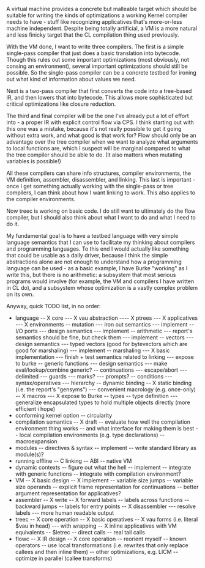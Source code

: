 A virtual machine provides a concrete but malleable target which should be suitable for writing the kinds of optimizations a working Kernel compiler needs to have - stuff like recognizing applicatives that's more-or-less machine independent. Despite being totally artificial, a VM is a more natural and less finicky target that the CL compilation thing used previously.

With the VM done, I want to write three compilers. The first is a simple single-pass compiler that just does a basic translation into bytecode. Though this rules out some important optimizations (most obviously, not consing an environment), several important optimizations should still be possible. So the single-pass compiler can be a concrete testbed for ironing out what kind of information about values we need.

Next is a two-pass compiler that first converts the code into a tree-based IR, and then lowers that into bytecode. This allows more sophisticated but critical optimizations like closure reduction.

The third and final compiler will be the one I've already put a lot of effort into - a proper IR with explicit control flow via CPS. I think starting out with this one was a mistake, because it's not really possible to get it going without extra work, and what good is that work for? Flow should only be an advantage over the tree compiler when we want to analyze what arguments to local functions are, which I suspect will be marginal compared to what the tree compiler should be able to do. (It also matters when mutating variables is possible!)

All these compilers can share info structures, compiler environments, the VM definition, assembler, disassembler, and linking. This last is important - once I get something actually working with the single-pass or tree compilers, I can think about how I want linking to work. This also applies to the compiler environments.

Now treec is working on basic code. I do still want to ultimately do the flow compiler, but I should also think about what I want to do and what I need to do it.

My fundamental goal is to have a testbed language with very simple language semantics that I can use to facilitate my thinking about compilers and programming languages. To this end I would actually like something that could be usable as a daily driver, because I think the simple abstractions alone are not enough to understand how a programming language can be used - as a basic example, I have Burke "working" as I write this, but there is no arithmetic: a subsystem that most serious programs would involve (for example, the VM and compilers I have written in CL do), and a subsystem whose optimization is a vastly complex problem on its own.

Anyway, quick TODO list, in no order:

- language
-- X core
--- X vau abstraction
---- X ptrees
--- X applicatives
--- X environments
-- mutation
--- iron out semantics
--- implement
-- I/O ports
--- design semantics
--- implement
-- arithmetic
--- report's semantics should be fine, but check them
--- implement
-- vectors
--- design semantics
--- typed vectors (good for bytevectors which are good for marshaling)
--- implement
-- marshaling
--- X basic implementation
--- finish + test semantics related to linking
--- expose to burke
-- generic functions
--- design semantics
--- make eval/lookup/combine generic?
-- continuations
--- escape/abort
--- delimited
--- guards
--- marks?
--- prompts?
-- conditions
--- syntax/operatives
--- hierarchy
-- dynamic binding
-- X static binding (i.e. the report's "gensyms")
--- convenient macrology (e.g. once-only)
-- X macros
--- X expose to Burke
-- types
-- type definition
--- generalize encapsulated types to hold multiple objects directly (more efficient i hope)
- conforming kernel option
-- circularity
- compilation semantics
-- X draft
-- evaluate how well the compilation environment thing works
-- and what interface for making them is best
-- local compilation environments (e.g. type declarations)
-- macroexpansion
- modules
-- directives & syntax
-- implement
-- write standard library as module(s)?
- running offline
-- C linking
-- ABI
-- native VM
- dynamic contexts
-- figure out what the hell
-- implement
-- integrate with generic functions
-- integrate with compilation environment?
- VM
-- X basic design
-- X implement
-- variable size jumps
-- variable size operands
-- explicit frame representation for continuations
-- better argument representation for applicatives?
- assembler
-- X write
-- X forward labels
-- labels across functions
-- backward jumps
-- labels for entry points
-- X disassembler
--- resolve labels
--- more human readable output
- treec
-- X core operation
-- X basic operatives
-- X vau forms (i.e. literal $vau in head)
--- with wrapping
-- X inline applicatives with VM equivalents
-- $letrec
-- direct calls
-- real tail calls
- flowc
-- X IR design
-- X core operation
-- reorient myself
-- known operators
-- use local transformations (i.e. rewrites that only replace callees and then inline them)
-- other optimizations, e.g. LICM
-- optimize in parallel (callee transforms)
